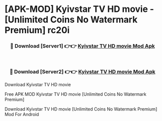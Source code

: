 # [APK-MOD] Kyivstar TV  HD movie - [Unlimited Coins No Watermark Premium] rc20i



<div align="center">
<h3>🔴 Download [Server1] 👉👉 <a href="https://momento.my/?title=Kyivstar_TV__HD_movie">Kyivstar TV  HD movie Mod Apk</a></h3><br>

<h3>🔴 Download [Server2] 👉👉 <a href="https://momento.my/?title=Kyivstar_TV__HD_movie">Kyivstar TV  HD movie Mod Apk</a></h3>
</div>



Download Kyivstar TV  HD movie 

Free APK MOD Kyivstar TV  HD movie [Unlimited Coins No Watermark Premium]

Download Kyivstar TV  HD movie [Unlimited Coins No Watermark Premium] Mod For Android
